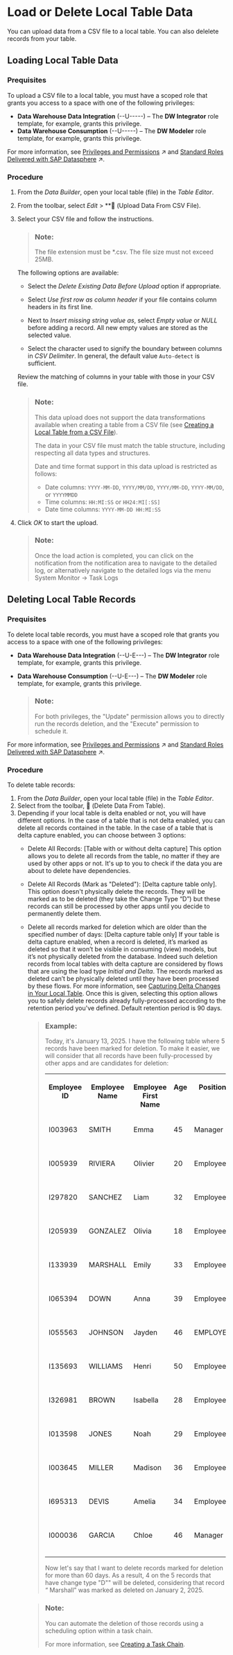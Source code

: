 <!-- loio870401f211f94132909bd9f2fafd91b2 -->

<link rel="stylesheet" type="text/css" href="../css/sap-icons.css"/>

# Load or Delete Local Table Data

You can upload data from a CSV file to a local table. You can also delelete records from your table.



<a name="loio870401f211f94132909bd9f2fafd91b2__section_kzs_fvw_mzb"/>

## Loading Local Table Data



### Prequisites

To upload a CSV file to a local table, you must have a scoped role that grants you access to a space with one of the following privileges:

-   **Data Warehouse Data Integration** \(--U-----\) – The **DW Integrator** role template, for example, grants this privilege.
-   **Data Warehouse Consumption** \(--U-----\) – The **DW Modeler** role template, for example, grants this privilege.

For more information, see [Privileges and Permissions](https://help.sap.com/viewer/935116dd7c324355803d4b85809cec97/DEV_CURRENT/en-US/d7350c6823a14733a7a5727bad8371aa.html "A privilege represents a task or an area in SAP Datasphere and can be assigned to a specific role. The actions that can be performed in the area are determined by the permissions assigned to a privilege.") :arrow_upper_right: and [Standard Roles Delivered with SAP Datasphere](https://help.sap.com/viewer/935116dd7c324355803d4b85809cec97/DEV_CURRENT/en-US/a50a51d80d5746c9b805a2aacbb7e4ee.html "SAP Datasphere is delivered with several standard roles. A standard role includes a predefined set of privileges and permissions.") :arrow_upper_right:.



### Procedure

1.  From the *Data Builder*, open your local table \(file\) in the *Table Editor*.
2.  From the toolbar, select *Edit* \> **<span class="FPA-icons-V3"></span> \(Upload Data From CSV File\).

3.  Select your CSV file and follow the instructions.

    > ### Note:  
    > The file extension must be \*.csv. The file size must not exceed 25MB.

    The following options are available:

    -   Select the *Delete Existing Data Before Upload* option if appropriate.

    -   Select *Use first row as column header* if your file contains column headers in its first line.
    -   Next to *Insert missing string value as*, select *Empty value* or *NULL* before adding a record. All new empty values are stored as the selected value.
    -   Select the character used to signify the boundary between columns in *CSV Delimiter*. In general, the default value `Auto-detect` is sufficient.

    Review the matching of columns in your table with those in your CSV file.

    > ### Note:  
    > This data upload does not support the data transformations available when creating a table from a CSV file \(see [Creating a Local Table from a CSV File](creating-a-local-table-from-a-csv-file-8bba251.md)\).
    > 
    > The data in your CSV file must match the table structure, including respecting all data types and structures.
    > 
    > Date and time format support in this data upload is restricted as follows:
    > 
    > -   Date columns: `YYYY-MM-DD`, `YYYY/MM/DD`, `YYYY/MM-DD`, `YYYY-MM/DD`, or `YYYYMMDD`
    > -   Time columns: `HH:MI:SS` or `HH24:MI[:SS]` 
    > -   Date time columns: `YYYY-MM-DD HH:MI:SS`

4.  Click *OK* to start the upload.

    > ### Note:  
    > Once the load action is completed, you can click on the notification from the notification area to navigate to the detailed log, or alternatively navigate to the detailed logs via the menu System Monitor -\> Task Logs




<a name="loio870401f211f94132909bd9f2fafd91b2__section_qdq_nvw_mzb"/>

## Deleting Local Table Records



### Prequisites

To delete local table records, you must have a scoped role that grants you access to a space with one of the following privileges:

-   **Data Warehouse Data Integration** \(--U-E---\) – The **DW Integrator** role template, for example, grants this privilege.
-   **Data Warehouse Consumption** \(--U-E---\) – The **DW Modeler** role template, for example, grants this privilege.

    > ### Note:  
    > For both privileges, the "Update" permission allows you to directly run the records deletion, and the "Execute" permission to schedule it.


For more information, see [Privileges and Permissions](https://help.sap.com/viewer/935116dd7c324355803d4b85809cec97/DEV_CURRENT/en-US/d7350c6823a14733a7a5727bad8371aa.html "A privilege represents a task or an area in SAP Datasphere and can be assigned to a specific role. The actions that can be performed in the area are determined by the permissions assigned to a privilege.") :arrow_upper_right: and [Standard Roles Delivered with SAP Datasphere](https://help.sap.com/viewer/935116dd7c324355803d4b85809cec97/DEV_CURRENT/en-US/a50a51d80d5746c9b805a2aacbb7e4ee.html "SAP Datasphere is delivered with several standard roles. A standard role includes a predefined set of privileges and permissions.") :arrow_upper_right:.



### Procedure

To delete table records:

1.  From the *Data Builder*, open your local table \(file\) in the *Table Editor*.
2.  Select from the toolbar, <span class="FPA-icons-V3"></span> \(Delete Data From Table\).
3.  Depending if your local table is delta enabled or not, you will have different options. In the case of a table that is not delta enabled, you can delete all records contained in the table. In the case of a table that is delta capture enabled, you can choose between 3 options:
    -   Delete All Records: \[Table with or without delta capture\] This option allows you to delete all records from the table, no matter if they are used by other apps or not. It's up to you to check if the data you are about to delete have dependencies.
    -   Delete All Records \(Mark as "Deleted"\): \[Delta capture table only\]. This option doesn't physically delete the records. They will be marked as to be deleted \(they take the Change Type “D”\) but these records can still be processed by other apps until you decide to permanently delete them.
    -   Delete all records marked for deletion which are older than the specified number of days: \[Delta capture table only\] If your table is delta capture enabled, when a record is deleted, it’s marked as deleted so that it won’t be visible in consuming \(view\) models, but it’s not physically deleted from the database. Indeed such deletion records from local tables with delta capture are considered by flows that are using the load type *Initial and Delta*. The records marked as deleted can’t be physically deleted until they have been processed by these flows. For more information, see [Capturing Delta Changes in Your Local Table](capturing-delta-changes-in-your-local-table-154bdff.md). Once this is given, selecting this option allows you to safely delete records already fully-processed according to the retention period you've defined. Default retention period is 90 days.

        > ### Example:  
        > Today, it's January 13, 2025. I have the following table where 5 records have been marked for deletion. To make it easier, we will consider that all records have been fully-processed by other apps and are candidates for deletion:
        > 
        > 
        > <table>
        > <tr>
        > <th valign="top">
        > 
        > Employee ID
        > 
        > </th>
        > <th valign="top">
        > 
        > Employee Name
        > 
        > </th>
        > <th valign="top">
        > 
        > Employee First Name
        > 
        > </th>
        > <th valign="top">
        > 
        > Age
        > 
        > </th>
        > <th valign="top">
        > 
        > Position
        > 
        > </th>
        > <th valign="top">
        > 
        > Change Date
        > 
        > </th>
        > <th valign="top">
        > 
        > Change Type
        > 
        > </th>
        > </tr>
        > <tr>
        > <td valign="top">
        > 
        > I003963
        > 
        > </td>
        > <td valign="top">
        > 
        > SMITH
        > 
        > </td>
        > <td valign="top">
        > 
        > Emma
        > 
        > </td>
        > <td valign="top">
        > 
        > 45
        > 
        > </td>
        > <td valign="top">
        > 
        > Manager
        > 
        > </td>
        > <td valign="top">
        > 
        > January 2, 2025
        > 
        > </td>
        > <td valign="top">
        > 
        > I
        > 
        > </td>
        > </tr>
        > <tr>
        > <td valign="top">
        > 
        > I005939
        > 
        > </td>
        > <td valign="top">
        > 
        > RIVIERA
        > 
        > </td>
        > <td valign="top">
        > 
        > Olivier
        > 
        > </td>
        > <td valign="top">
        > 
        > 20
        > 
        > </td>
        > <td valign="top">
        > 
        > Employee
        > 
        > </td>
        > <td valign="top">
        > 
        > September 2, 2024
        > 
        > </td>
        > <td valign="top">
        > 
        > I
        > 
        > </td>
        > </tr>
        > <tr>
        > <td valign="top">
        > 
        > I297820
        > 
        > </td>
        > <td valign="top">
        > 
        > SANCHEZ
        > 
        > </td>
        > <td valign="top">
        > 
        > Liam
        > 
        > </td>
        > <td valign="top">
        > 
        > 32
        > 
        > </td>
        > <td valign="top">
        > 
        > Employee
        > 
        > </td>
        > <td valign="top">
        > 
        > January 2, 2025
        > 
        > </td>
        > <td valign="top">
        > 
        > U
        > 
        > </td>
        > </tr>
        > <tr>
        > <td valign="top">
        > 
        > I205939
        > 
        > </td>
        > <td valign="top">
        > 
        > GONZALEZ
        > 
        > </td>
        > <td valign="top">
        > 
        > Olivia
        > 
        > </td>
        > <td valign="top">
        > 
        > 18
        > 
        > </td>
        > <td valign="top">
        > 
        > Employee
        > 
        > </td>
        > <td valign="top">
        > 
        > January 2, 2025
        > 
        > </td>
        > <td valign="top">
        > 
        > I
        > 
        > </td>
        > </tr>
        > <tr>
        > <td valign="top">
        > 
        > I133939
        > 
        > </td>
        > <td valign="top">
        > 
        > MARSHALL
        > 
        > </td>
        > <td valign="top">
        > 
        > Emily
        > 
        > </td>
        > <td valign="top">
        > 
        > 33
        > 
        > </td>
        > <td valign="top">
        > 
        > Employee
        > 
        > </td>
        > <td valign="top">
        > 
        > January 2, 2025
        > 
        > </td>
        > <td valign="top">
        > 
        > D
        > 
        > </td>
        > </tr>
        > <tr>
        > <td valign="top">
        > 
        > I065394
        > 
        > </td>
        > <td valign="top">
        > 
        > DOWN
        > 
        > </td>
        > <td valign="top">
        > 
        > Anna
        > 
        > </td>
        > <td valign="top">
        > 
        > 39
        > 
        > </td>
        > <td valign="top">
        > 
        > Employee
        > 
        > </td>
        > <td valign="top">
        > 
        > Semptember 2, 2024
        > 
        > </td>
        > <td valign="top">
        > 
        > I
        > 
        > </td>
        > </tr>
        > <tr>
        > <td valign="top">
        > 
        > I055563
        > 
        > </td>
        > <td valign="top">
        > 
        > JOHNSON
        > 
        > </td>
        > <td valign="top">
        > 
        > Jayden
        > 
        > </td>
        > <td valign="top">
        > 
        > 46
        > 
        > </td>
        > <td valign="top">
        > 
        > EMPLOYEE
        > 
        > </td>
        > <td valign="top">
        > 
        > October 10, 2024
        > 
        > </td>
        > <td valign="top">
        > 
        > I
        > 
        > </td>
        > </tr>
        > <tr>
        > <td valign="top">
        > 
        > I135693
        > 
        > </td>
        > <td valign="top">
        > 
        > WILLIAMS
        > 
        > </td>
        > <td valign="top">
        > 
        > Henri
        > 
        > </td>
        > <td valign="top">
        > 
        > 50
        > 
        > </td>
        > <td valign="top">
        > 
        > Employee
        > 
        > </td>
        > <td valign="top">
        > 
        > September 2, 2024
        > 
        > </td>
        > <td valign="top">
        > 
        > U
        > 
        > </td>
        > </tr>
        > <tr>
        > <td valign="top">
        > 
        > I326981
        > 
        > </td>
        > <td valign="top">
        > 
        > BROWN
        > 
        > </td>
        > <td valign="top">
        > 
        > Isabella
        > 
        > </td>
        > <td valign="top">
        > 
        > 28
        > 
        > </td>
        > <td valign="top">
        > 
        > Employee
        > 
        > </td>
        > <td valign="top">
        > 
        > September 2, 2024
        > 
        > </td>
        > <td valign="top">
        > 
        > I
        > 
        > </td>
        > </tr>
        > <tr>
        > <td valign="top">
        > 
        > I013598
        > 
        > </td>
        > <td valign="top">
        > 
        > JONES
        > 
        > </td>
        > <td valign="top">
        > 
        > Noah
        > 
        > </td>
        > <td valign="top">
        > 
        > 29
        > 
        > </td>
        > <td valign="top">
        > 
        > Employee
        > 
        > </td>
        > <td valign="top">
        > 
        > November 2, 2024
        > 
        > </td>
        > <td valign="top">
        > 
        > D
        > 
        > </td>
        > </tr>
        > <tr>
        > <td valign="top">
        > 
        > I003645
        > 
        > </td>
        > <td valign="top">
        > 
        > MILLER
        > 
        > </td>
        > <td valign="top">
        > 
        > Madison
        > 
        > </td>
        > <td valign="top">
        > 
        > 36
        > 
        > </td>
        > <td valign="top">
        > 
        > Employee
        > 
        > </td>
        > <td valign="top">
        > 
        > November 2, 2024
        > 
        > </td>
        > <td valign="top">
        > 
        > D
        > 
        > </td>
        > </tr>
        > <tr>
        > <td valign="top">
        > 
        > I695313
        > 
        > </td>
        > <td valign="top">
        > 
        > DEVIS
        > 
        > </td>
        > <td valign="top">
        > 
        > Amelia
        > 
        > </td>
        > <td valign="top">
        > 
        > 34
        > 
        > </td>
        > <td valign="top">
        > 
        > Employee
        > 
        > </td>
        > <td valign="top">
        > 
        > October 10, 2024
        > 
        > </td>
        > <td valign="top">
        > 
        > D
        > 
        > </td>
        > </tr>
        > <tr>
        > <td valign="top">
        > 
        > I000036
        > 
        > </td>
        > <td valign="top">
        > 
        > GARCIA
        > 
        > </td>
        > <td valign="top">
        > 
        > Chloe
        > 
        > </td>
        > <td valign="top">
        > 
        > 46
        > 
        > </td>
        > <td valign="top">
        > 
        > Manager
        > 
        > </td>
        > <td valign="top">
        > 
        > October 10, 2024
        > 
        > </td>
        > <td valign="top">
        > 
        > D
        > 
        > </td>
        > </tr>
        > </table>
        > 
        > Now let's say that I want to delete records marked for deletion for more than 60 days. As a result, 4 on the 5 records that have change type "D"" will be deleted, considering that record “ Marshall” was marked as deleted on January 2, 2025.

        > ### Note:  
        > You can automate the deletion of those records using a scheduling option within a task chain.
        > 
        > For more information, see [Creating a Task Chain](creating-a-task-chain-d1afbc2.md).



